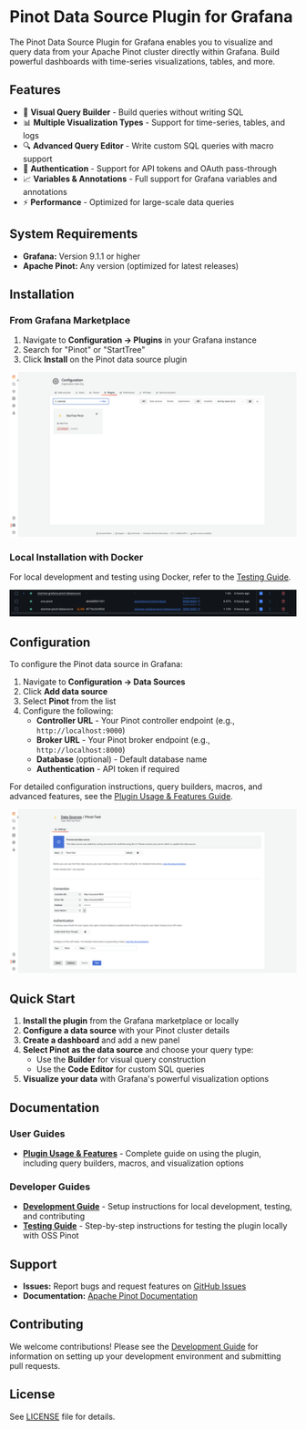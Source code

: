 # Pinot Data Source Plugin for Grafana

The Pinot Data Source Plugin for Grafana enables you to visualize and query data from your Apache Pinot cluster directly within Grafana. Build powerful dashboards with time-series visualizations, tables, and more.

## Features

- 🎯 **Visual Query Builder** - Build queries without writing SQL
- 📊 **Multiple Visualization Types** - Support for time-series, tables, and logs
- 🔍 **Advanced Query Editor** - Write custom SQL queries with macro support
- 🔐 **Authentication** - Support for API tokens and OAuth pass-through
- 📈 **Variables & Annotations** - Full support for Grafana variables and annotations
- ⚡ **Performance** - Optimized for large-scale data queries

## System Requirements

- **Grafana:** Version 9.1.1 or higher
- **Apache Pinot:** Any version (optimized for latest releases)

## Installation

### From Grafana Marketplace

1. Navigate to **Configuration → Plugins** in your Grafana instance
2. Search for "Pinot" or "StartTree"
3. Click **Install** on the Pinot data source plugin

![Search and Install](src/img/screenshots/startree-pinot-plugin-search-and-listing.png)

### Local Installation with Docker

For local development and testing using Docker, refer to the [Testing Guide](TESTING.md).

![Pinot Datasource Plugin Docker Setup](src/img/screenshots/startree-pinot-plugin-local-docker-setup.png)

## Configuration

To configure the Pinot data source in Grafana:

1. Navigate to **Configuration → Data Sources**
2. Click **Add data source**
3. Select **Pinot** from the list
4. Configure the following:
   - **Controller URL** - Your Pinot controller endpoint (e.g., `http://localhost:9000`)
   - **Broker URL** - Your Pinot broker endpoint (e.g., `http://localhost:8000`)
   - **Database** (optional) - Default database name
   - **Authentication** - API token if required

For detailed configuration instructions, query builders, macros, and advanced features, see the [Plugin Usage & Features Guide](src/README.md).

![Pinot Datasource Configuration](src/img/screenshots/startree-pinot-sample-datasource-config.png)

## Quick Start

1. **Install the plugin** from the Grafana marketplace or locally
2. **Configure a data source** with your Pinot cluster details
3. **Create a dashboard** and add a new panel
4. **Select Pinot as the data source** and choose your query type:
   - Use the **Builder** for visual query construction
   - Use the **Code Editor** for custom SQL queries
5. **Visualize your data** with Grafana's powerful visualization options

## Documentation

### User Guides
- **[Plugin Usage & Features](src/README.md)** - Complete guide on using the plugin, including query builders, macros, and visualization options

### Developer Guides
- **[Development Guide](DEVELOPMENT.md)** - Setup instructions for local development, testing, and contributing
- **[Testing Guide](TESTING.md)** - Step-by-step instructions for testing the plugin locally with OSS Pinot

## Support

- **Issues:** Report bugs and request features on [GitHub Issues](https://github.com/startreedata/startree-grafana-pinot-datasource/issues)
- **Documentation:** [Apache Pinot Documentation](https://docs.pinot.apache.org/)

## Contributing

We welcome contributions! Please see the [Development Guide](DEVELOPMENT.md) for information on setting up your development environment and submitting pull requests.

## License

See [LICENSE](LICENSE) file for details.



